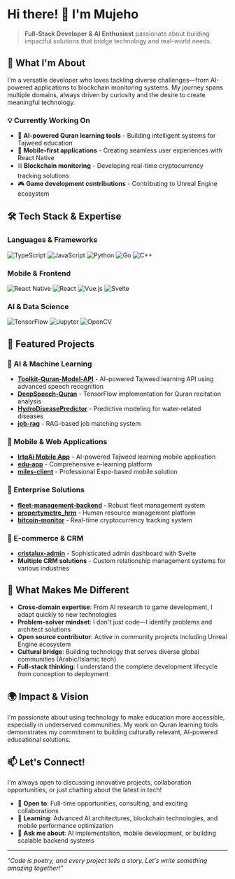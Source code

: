 # Hi there! 👋 I'm Mujeho

> **Full-Stack Developer & AI Enthusiast** passionate about building impactful solutions that bridge technology and real-world needs.

## 🚀 What I'm About

I'm a versatile developer who loves tackling diverse challenges—from AI-powered applications to blockchain monitoring systems. My journey spans multiple domains, always driven by curiosity and the desire to create meaningful technology.

### 💡 Currently Working On
- 🤖 **AI-powered Quran learning tools** - Building intelligent systems for Tajweed education
- 📱 **Mobile-first applications** - Creating seamless user experiences with React Native
- ⛓️ **Blockchain monitoring** - Developing real-time cryptocurrency tracking solutions
- 🎮 **Game development contributions** - Contributing to Unreal Engine ecosystem

## 🛠️ Tech Stack & Expertise

### Languages & Frameworks
![TypeScript](https://img.shields.io/badge/-TypeScript-3178C6?style=flat-square&logo=typescript&logoColor=white)
![JavaScript](https://img.shields.io/badge/-JavaScript-F7DF1E?style=flat-square&logo=javascript&logoColor=black)
![Python](https://img.shields.io/badge/-Python-3776AB?style=flat-square&logo=python&logoColor=white)
![Go](https://img.shields.io/badge/-Go-00ADD8?style=flat-square&logo=go&logoColor=white)
![C++](https://img.shields.io/badge/-C++-00599C?style=flat-square&logo=c%2B%2B&logoColor=white)

### Mobile & Frontend
![React Native](https://img.shields.io/badge/-React_Native-61DAFB?style=flat-square&logo=react&logoColor=black)
![React](https://img.shields.io/badge/-React-61DAFB?style=flat-square&logo=react&logoColor=black)
![Vue.js](https://img.shields.io/badge/-Vue.js-4FC08D?style=flat-square&logo=vue.js&logoColor=white)
![Svelte](https://img.shields.io/badge/-Svelte-FF3E00?style=flat-square&logo=svelte&logoColor=white)

### AI & Data Science
![TensorFlow](https://img.shields.io/badge/-TensorFlow-FF6F00?style=flat-square&logo=tensorflow&logoColor=white)
![Jupyter](https://img.shields.io/badge/-Jupyter-F37626?style=flat-square&logo=jupyter&logoColor=white)
![OpenCV](https://img.shields.io/badge/-OpenCV-5C3EE8?style=flat-square&logo=opencv&logoColor=white)

## 🌟 Featured Projects

### 🤖 AI & Machine Learning
- **[Toolkit-Quran-Model-API](https://github.com/mujehoxe/Toolkit-Quran-Model-API)** - AI-powered Tajweed learning API using advanced speech recognition
- **[DeepSpeech-Quran](https://github.com/mujehoxe/DeepSpeech-Quran)** - TensorFlow implementation for Quran recitation analysis
- **[HydroDiseasePredictor](https://github.com/mujehoxe/HydroDiseasePredictor)** - Predictive modeling for water-related diseases
- **[job-rag](https://github.com/mujehoxe/job-rag)** - RAG-based job matching system

### 📱 Mobile & Web Applications
- **[IrtqAi Mobile App](https://github.com/mujehoxe/irtaqi_mobile_app)** - AI-powered Tajweed learning mobile application
- **[edu-app](https://github.com/mujehoxe/edu-app)** - Comprehensive e-learning platform
- **[miles-client](https://github.com/mujehoxe/miles-client)** - Professional Expo-based mobile solution

### 💼 Enterprise Solutions
- **[fleet-management-backend](https://github.com/mujehoxe/fleet-management-backend)** - Robust fleet management system
- **[propertymetre_hrm](https://github.com/mujehoxe/propertymetre_hrm)** - Human resource management platform
- **[bitcoin-monitor](https://github.com/mujehoxe/bitcoin-monitor)** - Real-time cryptocurrency tracking system

### 🛒 E-commerce & CRM
- **[cristalux-admin](https://github.com/mujehoxe/cristalux-admin)** - Sophisticated admin dashboard with Svelte
- **Multiple CRM solutions** - Custom relationship management systems for various industries

## 🎯 What Makes Me Different

- **Cross-domain expertise**: From AI research to game development, I adapt quickly to new technologies
- **Problem-solver mindset**: I don't just code—I identify problems and architect solutions
- **Open source contributor**: Active in community projects including Unreal Engine ecosystem
- **Cultural bridge**: Building technology that serves diverse global communities (Arabic/Islamic tech)
- **Full-stack thinking**: I understand the complete development lifecycle from conception to deployment

## 🌍 Impact & Vision

I'm passionate about using technology to make education more accessible, especially in underserved communities. My work on Quran learning tools demonstrates my commitment to building culturally relevant, AI-powered educational solutions.

## 📫 Let's Connect!

I'm always open to discussing innovative projects, collaboration opportunities, or just chatting about the latest in tech!

- 💼 **Open to**: Full-time opportunities, consulting, and exciting collaborations
- 🌱 **Learning**: Advanced AI architectures, blockchain technologies, and mobile performance optimization
- 💬 **Ask me about**: AI implementation, mobile development, or building scalable backend systems

---

*"Code is poetry, and every project tells a story. Let's write something amazing together!"*
